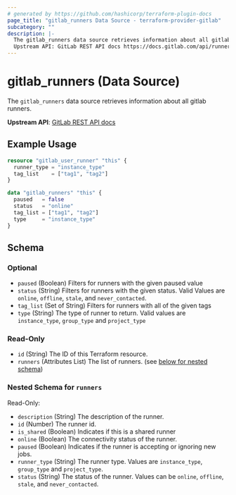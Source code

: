 ```yaml
---
# generated by https://github.com/hashicorp/terraform-plugin-docs
page_title: "gitlab_runners Data Source - terraform-provider-gitlab"
subcategory: ""
description: |-
  The gitlab_runners data source retrieves information about all gitlab runners.
  Upstream API: GitLab REST API docs https://docs.gitlab.com/api/runners/#list-all-runners
---
```


# gitlab_runners (Data Source)

The `gitlab_runners` data source retrieves information about all gitlab runners.

**Upstream API**: [GitLab REST API docs](https://docs.gitlab.com/api/runners/#list-all-runners)

## Example Usage

```terraform
resource "gitlab_user_runner" "this" {
  runner_type = "instance_type"
  tag_list    = ["tag1", "tag2"]
}

data "gitlab_runners" "this" {
  paused   = false
  status   = "online"
  tag_list = ["tag1", "tag2"]
  type     = "instance_type"
}
```

<!-- schema generated by tfplugindocs -->
## Schema

### Optional

- `paused` (Boolean) Filters for runners with the given paused value
- `status` (String) Filters for runners with the given status. Valid Values are `online`, `offline`, `stale`, and `never_contacted`.
- `tag_list` (Set of String) Filters for runners with all of the given tags
- `type` (String) The type of runner to return. Valid values are `instance_type`, `group_type` and `project_type`

### Read-Only

- `id` (String) The ID of this Terraform resource.
- `runners` (Attributes List) The list of runners. (see [below for nested schema](#nestedatt--runners))

<a id="nestedatt--runners"></a>
### Nested Schema for `runners`

Read-Only:

- `description` (String) The description of the runner.
- `id` (Number) The runner id.
- `is_shared` (Boolean) Indicates if this is a shared runner
- `online` (Boolean) The connectivity status of the runner.
- `paused` (Boolean) Indicates if the runner is accepting or ignoring new jobs.
- `runner_type` (String) The runner type. Values are `instance_type`, `group_type` and `project_type`.
- `status` (String) The status of the runner. Values can be `online`, `offline`, `stale`, and `never_contacted`.
